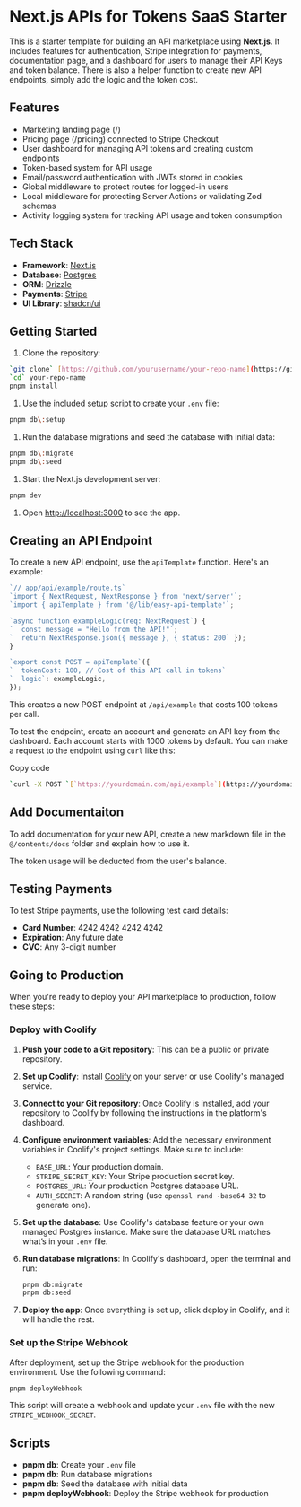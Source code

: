 # Next.js APIs for Tokens SaaS Starter

This is a starter template for building an API marketplace using **Next.js**. It includes features for authentication, Stripe integration for payments, documentation page, and a dashboard for users to manage their API Keys and token balance. There is also a helper function to create new API endpoints, simply add the logic and the token cost.

## Features

* Marketing landing page (/)
* Pricing page (/pricing) connected to Stripe Checkout
* User dashboard for managing API tokens and creating custom endpoints
* Token-based system for API usage
* Email/password authentication with JWTs stored in cookies
* Global middleware to protect routes for logged-in users
* Local middleware for protecting Server Actions or validating Zod schemas
* Activity logging system for tracking API usage and token consumption

## Tech Stack

* **Framework**: [Next.js](https://nextjs.org/)
* **Database**: [Postgres](https://www.postgresql.org/)
* **ORM**: [Drizzle](https://orm.drizzle.team/)
* **Payments**: [Stripe](https://stripe.com/)
* **UI Library**: [shadcn/ui](https://ui.shadcn.com/)

## Getting Started

1. Clone the repository:

```bash
`git clone` [https://github.com/yourusername/your-repo-name](https://github.com/yourusername/your-repo-name)
`cd` your-repo-name
pnpm install
```

1. Use the included setup script to create your `.env` file:

```bash
pnpm db\:setup
```

1. Run the database migrations and seed the database with initial data:

```bash
pnpm db\:migrate
pnpm db\:seed
```

1. Start the Next.js development server:

```bash
pnpm dev
```

1. Open [http://localhost:3000](http://localhost:3000) to see the app.

## Creating an API Endpoint

To create a new API endpoint, use the `apiTemplate` function. Here's an example:

```typescript
`// app/api/example/route.ts`
`import { NextRequest, NextResponse } from 'next/server'`;
`import { apiTemplate } from '@/lib/easy-api-template'`;

`async function exampleLogic(req: NextRequest`) {
`  const message = "Hello from the API!"`;
`  return NextResponse.json({ message }, { status: 200` });
}

`export const POST = apiTemplate`({
`  tokenCost: 100, // Cost of this API call in tokens`
`  logic`: exampleLogic,
});
```

This creates a new POST endpoint at `/api/example` that costs 100 tokens per call.

To test the endpoint, create an account and generate an API key from the dashboard. Each account starts with 1000 tokens by default. You can make a request to the endpoint using `curl` like this:


Copy code
```bash
`curl -X POST `[`https://yourdomain.com/api/example`](https://yourdomain.com/api/example)` -H "Authorization: Bearer <YOUR_API_KEY>"`
```

## Add Documentaiton

To add documentation for your new API, create a new markdown file in the `@/contents/docs` folder and explain how to use it.

The token usage will be deducted from the user's balance.

## Testing Payments

To test Stripe payments, use the following test card details:

* **Card Number**: 4242 4242 4242 4242
* **Expiration**: Any future date
* **CVC**: Any 3-digit number

## Going to Production

When you're ready to deploy your API marketplace to production, follow these steps:

### Deploy with Coolify

1. **Push your code to a Git repository**: This can be a public or private repository.
2. **Set up Coolify**: Install [Coolify]() on your server or use Coolify's managed service.
3. **Connect to your Git repository**: Once Coolify is installed, add your repository to Coolify by following the instructions in the platform's dashboard.
4. **Configure environment variables**: Add the necessary environment variables in Coolify's project settings. Make sure to include:
   * `BASE_URL`: Your production domain.
   * `STRIPE_SECRET_KEY`: Your Stripe production secret key.
   * `POSTGRES_URL`: Your production Postgres database URL.
   * `AUTH_SECRET`: A random string (use `openssl rand -base64 32` to generate one).
5. **Set up the database**: Use Coolify's database feature or your own managed Postgres instance. Make sure the database URL matches what’s in your `.env` file.
6. **Run database migrations**: In Coolify's dashboard, open the terminal and run:

   ```bash
   pnpm db:migrate
   pnpm db:seed
   ```

7. **Deploy the app**: Once everything is set up, click deploy in Coolify, and it will handle the rest.

### Set up the Stripe Webhook

After deployment, set up the Stripe webhook for the production environment. Use the following command:

```bash
pnpm deployWebhook
```

This script will create a webhook and update your `.env` file with the new `STRIPE_WEBHOOK_SECRET`.

## Scripts

* **pnpm db**: Create your `.env` file
* **pnpm db**: Run database migrations
* **pnpm db**: Seed the database with initial data
* **pnpm deployWebhook**: Deploy the Stripe webhook for production


